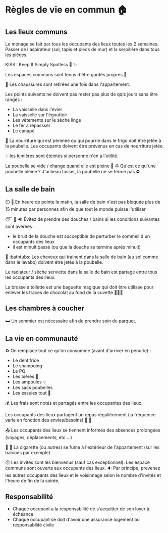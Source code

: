 # Règles de vie en commun :house:

## Les lieux communs

Le ménage se fait par tous les occupants des lieux toutes les 2 semaines.
Passer de l'aspirateur (sol, tapis et pieds de mur) et la serpillère dans tous les pièces.

KISS : Keep It Simply Spotless :kiss: :sparkles:

Les espaces communs sont tenus d'être gardés propres :pray:

:shoe: Les chaussures sont retirées une fois dans l'appartement.

Les points suivants ne doivent pas rester pas plus de qqls jours sans être rangés :

* La vaisselle dans l'évier
* La vaisselle sur l'égouttoir
* Les vêtements sur le sèche linge
* Le fer à repassser
* Le canapé

:nauseated_face:
La nourriture qui est périmée ou qui pourrie dans le frigo doit être jetée à la poubelle.
Les occupants doivent être prévenus en cas de nourriture jetée.

:bulb: les lumières sont éteintes si personne n'en a l'utilité.

La poubelle se vide / change quand elle est pleine :pouch: :recycle:
Qu'est ce qu'une poubelle pleine ? J'ai beau tasser, la poubelle ne se ferme pas :no_entry:

## La salle de bain

:timer_clock: :shower:
En heure de pointe le matin,
la salle de bain n'est pas bloquée plus de 15 minutes par personnes
afin de que tout le monde puisse l'utiliser   

:sleeping: :shower: :sound:
Évitez de prendre des douches / bains si les conditions suivantes sont avérées :
* le bruit de la douche est succeptible de perturber le sommeil d'un occupants des lieux
* il est minuit passé (ou que la douche se termine après minuit)

:haircut: :bathtubs:
Les cheveux qui trainent dans la salle de bain (au sol comme dans le lavabo) doivent être jetés à la poubelle.

Le radiateur / sèche serviette dans la salle de bain est partagé entre tous les occupants des lieux.

La brosse à toilette est une baguette magique qui doit être utilisée pour enlever les traces de chocolat au fond de la cuvette :toilet::poop::sparkles:

## Les chambres à coucher

:bed:
Un sommier est nécessaire afin de prendre soin du parquet.

## La vie en communauté

:recycle:
On remplace tout ce qu'on consomme (avant d'arriver en pénurie) :
* Le dentifrice
* Le shampoing
* Le PQ
* Les bières :beer:
* Les ampoules :bulb:
* Les sacs poubelles
* Les essuies tout :scroll:

:moneybag: Les frais sont notés et partagés entre les occupantss des lieux.

Les occupants des lieux partagent un repas régulièrement (la fréquence varie en fonction des envies/besoins) :pizza: :beer:

:outbox_tray:
Les occupants des lieux se tiennent informés des absences prolongées (voyages, déplacements, etc ...)

:smoking: :no_entry_sign:
La cigarette (ou autres) se fume à l'extérieur de l'appartement (sur les balcons par exemple)

:kissing_closed_eyes:
Les invités sont les bienvenus (sauf cas exceptionnel).
Les espace communs sont ouverts aux occupants des lieux.
:sound: Par principe, prevenez les autres occupants des lieux
et le voisinnage selon le nombre d'invités et l'heure de fin de la soirée.

## Responsabilité

* Chaque occupant a la responsabilité de s'acquitter de son loyer à échéance
* Chaque occupant se doit d'avoir une assurance logement ou responsabilité civile
